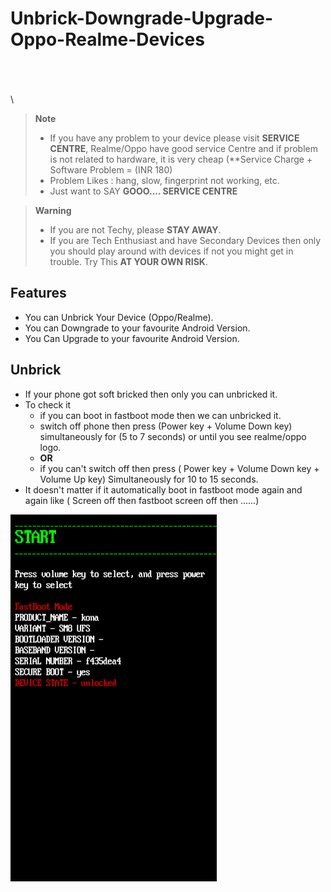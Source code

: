# Unbrick-Downgrade-Upgrade-Oppo-Realme-Devices

\
\
\
\







> **Note**
> - If you have any problem to your device please visit **SERVICE CENTRE**, Realme/Oppo have good service Centre and if problem is not related to hardware, it is very cheap (**Service Charge + Software Problem = (INR 180)
> - Problem Likes : hang, slow, fingerprint not working, etc.
> - Just want to SAY **GOOO.... SERVICE CENTRE**




> **Warning**
> - If you are not Techy, please **STAY AWAY**.
> - If you are Tech Enthusiast and have Secondary Devices then only you should play around with devices if not you might get in trouble.
> Try This **AT YOUR OWN RISK**.


## Features
- You can Unbrick Your Device (Oppo/Realme).
- You can Downgrade to your favourite Android Version.
- You Can Upgrade to your favourite Android Version.

## Unbrick
- If your phone got soft bricked then only you can unbricked it.
- To check it
    - if you can boot in fastboot mode then we can unbricked it.
    - switch off phone then press (Power key + Volume Down key) simultaneously for (5 to 7 seconds) or until you see realme/oppo logo.
    - **OR**
    - if you can't switch off then press ( Power key + Volume Down key + Volume Up key) Simultaneously for 10 to 15 seconds.
- It doesn't matter if it automatically boot in fastboot mode again and again like ( Screen off then fastboot screen off then ......)

![Fastboot Logo](Fastboot.png)

   
